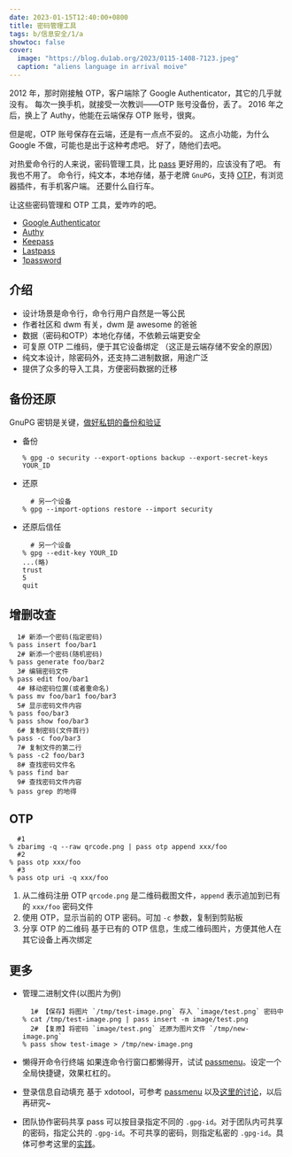 ```yaml
---
date: 2023-01-15T12:40:00+0800
title: 密码管理工具
tags: b/信息安全/1/a
showtoc: false
cover:
  image: "https://blog.du1ab.org/2023/0115-1408-7123.jpeg"
  caption: "aliens language in arrival moive"
---
```


2012 年，那时刚接触 OTP，客户端除了 Google Authenticator，其它的几乎就没有。
每次一换手机，就接受一次教训——OTP 账号没备份，丢了。
2016 年之后，换上了 Authy，他能在云端保存 OTP 账号，很爽。

但是呢，OTP 账号保存在云端，还是有一点点不妥的。
这点小功能，为什么 Google 不做，可能也是出于这种考虑吧。
好了，随他们去吧。

对热爱命令行的人来说，密码管理工具，比 [pass][1] 更好用的，应该没有了吧。
有我也不用了。
命令行，纯文本，本地存储，基于老牌 `GnuPG`，支持 [OTP][2]，有浏览器插件，有手机客户端。
还要什么自行车。

让这些密码管理和 OTP 工具，爱咋咋的吧。
- [Google Authenticator](https://googleauthenticator.net/)
- [Authy](https://authy.com/)
- [Keepass][3]
- [Lastpass][4]
- [1password][5]

## 介绍
- 设计场景是命令行，命令行用户自然是一等公民
- 作者社区和 dwm 有关，dwm 是 awesome 的爸爸
- 数据（密码和OTP）本地化存储，不依赖云端更安全
- 可复原 OTP 二维码，便于其它设备绑定 （这正是云端存储不安全的原因）
- 纯文本设计，除密码外，还支持二进制数据，用途广泛
- 提供了众多的导入工具，方便密码数据的迁移

## 备份还原
GnuPG 密钥是关键，[做好私钥的备份和验证](https://www.jwillikers.com/backup-and-restore-a-gpg-key)

- 备份
    ```console
    % gpg -o security --export-options backup --export-secret-keys YOUR_ID
    ```
- 还原
    ```console
      # 另一个设备
    % gpg --import-options restore --import security
    ```
- 还原后信任
    ```console
      # 另一个设备
    % gpg --edit-key YOUR_ID
    ...(略)
    trust
    5
    quit
    ```

## 增删改查

```console
  1# 新添一个密码(指定密码)
% pass insert foo/bar1
  2# 新添一个密码(随机密码)
% pass generate foo/bar2
  3# 编辑密码文件
% pass edit foo/bar1
  4# 移动密码位置(或者重命名)
% pass mv foo/bar1 foo/bar3
  5# 显示密码文件内容
% pass foo/bar3
% pass show foo/bar3
  6# 复制密码(文件首行)
% pass -c foo/bar3
  7# 复制文件的第二行
% pass -c2 foo/bar3
  8# 查找密码文件名
% pass find bar
  9# 查找密码文件内容
% pass grep 的地得
```

## OTP
```console
  #1
% zbarimg -q --raw qrcode.png | pass otp append xxx/foo
  #2
% pass otp xxx/foo
  #3
% pass otp uri -q xxx/foo
```

1. 从二维码注册 OTP
    `qrcode.png` 是二维码截图文件，`append` 表示追加到已有的 `xxx/foo` 密码文件
2. 使用 OTP，显示当前的 OTP 密码。可加 `-c` 参数，复制到剪贴板
3. 分享 OTP 的二维码
    基于已有的 OTP 信息，生成二维码图片，方便其他人在其它设备上再次绑定

## 更多

- 管理二进制文件(以图片为例)
    ```console
      1# 【保存】将图片 `/tmp/test-image.png` 存入 `image/test.png` 密码中
    % cat /tmp/test-image.png | pass insert -m image/test.png
      2# 【复原】将密码 `image/test.png` 还原为图片文件 `/tmp/new-image.png`
    % pass show test-image > /tmp/new-image.png
    ```

- 懒得开命令行终端
  如果连命令行窗口都懒得开，试试 [passmenu](https://git.zx2c4.com/password-store/tree/contrib/dmenu/README.md)。设定一个全局快捷键，效果杠杠的。

- 登录信息自动填充
  基于 xdotool，可参考 [passmenu](https://git.zx2c4.com/password-store/tree/contrib/dmenu/passmenu) 以及[这里的讨论](https://news.ycombinator.com/item?id=26799021)，以后再研究~

- 团队协作密码共享
  pass 可以按目录指定不同的 `.gpg-id`。对于团队内可共享的密码，指定公共的 `.gpg-id`。不可共享的密码，则指定私密的 `.gpg-id`。具体可参考这里的[实践](https://github.com/fpco/best-practices/blob/master/password-store.md)。

[1]: https://www.passwordstore.org
[2]: https://github.com/tadfisher/pass-otp
[3]: https://keepass.info/
[4]: https://www.lastpass.com/
[5]: https://1password.com/
